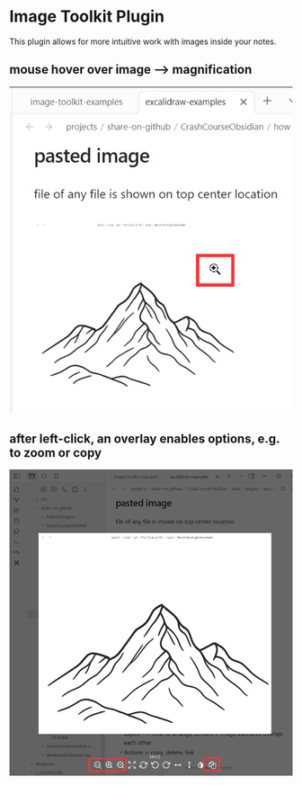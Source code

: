 # Image Toolkit Plugin

This plugin allows for more intuitive work with images inside your notes. 

## mouse hover over image --> magnification

![](../../pics/image-toolkit-mouseover.png)


## after left-click, an overlay enables options, e.g. to zoom or copy

![](../../pics/image-toolkit-overlay.png)


